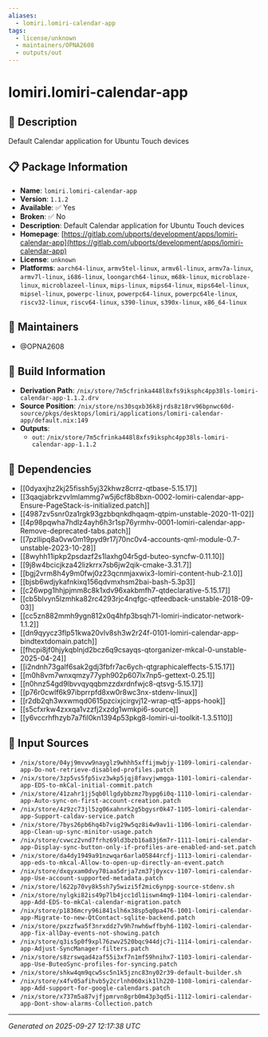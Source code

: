 ```yaml
---
aliases:
  - lomiri.lomiri-calendar-app
tags:
  - license/unknown
  - maintainers/OPNA2608
  - outputs/out
---
```


# lomiri.lomiri-calendar-app

## 📝 Description

Default Calendar application for Ubuntu Touch devices

## 📋 Package Information

- **Name**: `lomiri.lomiri-calendar-app`
- **Version**: `1.1.2`
- **Available**: ✅ Yes
- **Broken**: ✅ No
- **Description**: Default Calendar application for Ubuntu Touch devices
- **Homepage**: [https://gitlab.com/ubports/development/apps/lomiri-calendar-app](https://gitlab.com/ubports/development/apps/lomiri-calendar-app)
- **License**: `unknown`
- **Platforms**: `aarch64-linux`, `armv5tel-linux`, `armv6l-linux`, `armv7a-linux`, `armv7l-linux`, `i686-linux`, `loongarch64-linux`, `m68k-linux`, `microblaze-linux`, `microblazeel-linux`, `mips-linux`, `mips64-linux`, `mips64el-linux`, `mipsel-linux`, `powerpc-linux`, `powerpc64-linux`, `powerpc64le-linux`, `riscv32-linux`, `riscv64-linux`, `s390-linux`, `s390x-linux`, `x86_64-linux`
## 👥 Maintainers

- @OPNA2608


## 🔧 Build Information

- **Derivation Path**: `/nix/store/7m5cfrinka448l8xfs9iksphc4pp38ls-lomiri-calendar-app-1.1.2.drv`
- **Source Position**: `/nix/store/ns30sqxb36k8jrds8z18rv96bpnwc60d-source/pkgs/desktops/lomiri/applications/lomiri-calendar-app/default.nix:149`
- **Outputs**:
  - `out`:  `/nix/store/7m5cfrinka448l8xfs9iksphc4pp38ls-lomiri-calendar-app-1.1.2`

## 🔗 Dependencies

- [[0dyaxjhz2kj25fissh5yj32khwz8crrz-qtbase-5.15.17]]
- [[3qaqjabrkzvvlmlammg7w5j6cf8b8bxn-0002-lomiri-calendar-app-Ensure-PageStack-is-initialized.patch]]
- [[4987zv5snr0za1rgk93gzbbqnkdhqaqm-qtpim-unstable-2020-11-02]]
- [[4p98pqwha7hdlz4ayh6h3r1sp76yrmhv-0001-lomiri-calendar-app-Remove-deprecated-tabs.patch]]
- [[7pzllipq8a0vw0m19pyd9r17j70nc0v4-accounts-qml-module-0.7-unstable-2023-10-28]]
- [[8wyhh11ipkp2psdazf2s1laxhg04r5gd-buteo-syncfw-0.11.10]]
- [[9j8w4bcicjkza42lizkrrx7sb6jw2qik-cmake-3.31.7]]
- [[bgj2vrm8h4y9m0fwj0z23qcnmjaxwix3-lomiri-content-hub-2.1.0]]
- [[bjsb6wdjykafnkixq156qdvmxhsm2bai-bash-5.3p3]]
- [[c26wpg1hhjpjmm8c8k1xdv96xakbmfh7-qtdeclarative-5.15.17]]
- [[cb5blvyn5lzmhka82rc4293rjc4nqfgc-qtfeedback-unstable-2018-09-03]]
- [[cc5zn882mmh9ygn812x0q4hfp3bsqh71-lomiri-indicator-network-1.1.2]]
- [[dn9qyycz3flp51kwa20vlv8sh3w2r24f-0101-lomiri-calendar-app-bindtextdomain.patch]]
- [[fhcpi8jf0hjykqblnjd2bcz6q9csayqs-qtorganizer-mkcal-0-unstable-2025-04-24]]
- [[i2ndnh73galf6sak2gdj3fbfr7ac6ych-qtgraphicaleffects-5.15.17]]
- [[m0h8vm7wnxqmzy77yph902p607lx7np5-gettext-0.25.1]]
- [[n0hnz54gd9lbvvqyqqbmzzdxrdnfwjc8-qtsvg-5.15.17]]
- [[p76r0cwlf6k97ibprrpfd8xw0r8wc3nx-stdenv-linux]]
- [[r2db2qh3wxwmqd0615pzcixjcirgvj12-wrap-qt5-apps-hook]]
- [[s5cfxrkw4zxxqa1vzzfj2xzdg1wmkpi6-source]]
- [[y6vccrhfhzyb7a7fil0kn1394p53pkg8-lomiri-ui-toolkit-1.3.5110]]

## 📁 Input Sources

- `/nix/store/04yj9mvvw9nayglz9whhh5xffijmwbjy-1109-lomiri-calendar-app-Do-not-retrieve-disabled-profiles.patch`
- `/nix/store/3zp5vs5fp5ivz3wkp5jqj8favyjwmgga-1101-lomiri-calendar-app-EDS-to-mkCal-initial-commit.patch`
- `/nix/store/41zahr1jj5qb0llgdybbzmz7bypg6i0q-1110-lomiri-calendar-app-Auto-sync-on-first-account-creation.patch`
- `/nix/store/4z9zc73jl5zg06xahnrk2g5bgysr0k47-1105-lomiri-calendar-app-Support-caldav-service.patch`
- `/nix/store/7bys26pb6hq4b7vig29w5qz8i4w9av1i-1106-lomiri-calendar-app-Clean-up-sync-minitor-usage.patch`
- `/nix/store/cvwcz2vnd7frhz69ld3bzb16a83j6m7r-1111-lomiri-calendar-app-Display-sync-button-only-if-profiles-are-enabled-and-set.patch`
- `/nix/store/da4dy1949a91nzwqar6arla05844rcfj-1113-lomiri-calendar-app-eds-to-mkcal-Allow-to-open-up-directly-an-event.patch`
- `/nix/store/dxqyxam0dvy70iaa5drja7zm37j0yxcv-1107-lomiri-calendar-app-Use-account-supported-metadata.patch`
- `/nix/store/l622p70vy8k5sh7y5wizi5f2mic6ynpg-source-stdenv.sh`
- `/nix/store/nylgki82is49p7lb4jcc1dl1iswn4mq9-1104-lomiri-calendar-app-Add-EDS-to-mkCal-calendar-migration.patch`
- `/nix/store/p1836mcry96i841slh6x38sp5q0pa476-1001-lomiri-calendar-app-Migrate-to-new-QtContact-sqlite-backend.patch`
- `/nix/store/pxzzfwa5f3nrxddz7v9h7nwh6wffbyh6-1102-lomiri-calendar-app-fix-allDay-events-not-showing.patch`
- `/nix/store/q3is5p0f9xpl76zwv2520bqc944djc7i-1114-lomiri-calendar-app-Adjust-SyncManager-filters.patch`
- `/nix/store/s8zrswqad4zaf55i3xf7n1mf59hnihx7-1103-lomiri-calendar-app-Use-ButeoSync-profiles-for-syncing.patch`
- `/nix/store/shkw4qm9qcw5sc5n1k5jznc83ny02r39-default-builder.sh`
- `/nix/store/x4fv05afihvb5y2crlnh060xik1lh220-1108-lomiri-calendar-app-Add-support-for-google-calendars.patch`
- `/nix/store/x737m5a87vjfjpmrvn8grb0m43p3qd5i-1112-lomiri-calendar-app-Dont-show-alarms-Collection.patch`

---
*Generated on 2025-09-27 12:17:38 UTC*
